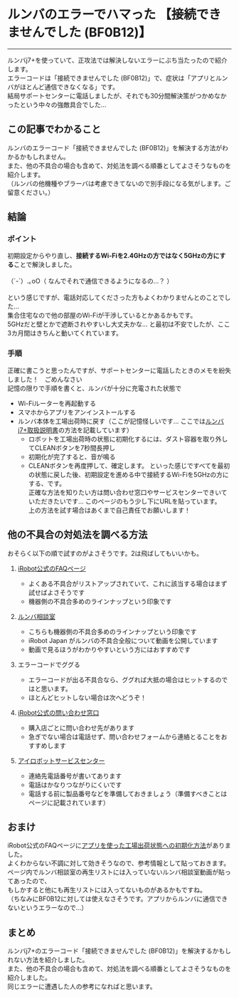# ルンバのエラーでハマった 【接続できませんでした (BF0B12)】
[](::tags::ルンバ)

---

ルンバj7+を使っていて、正攻法では解決しないエラーにぶち当たったので紹介します。  
エラーコードは「接続できませんでした (BF0B12)」で、症状は「アプリとルンバがほとんど通信できなくなる」です。  
結局サポートセンターに電話しましたが、それでも30分間解決策がつかめなかったという中々の強敵具合でした...  

## この記事でわかること
ルンバのエラーコード「接続できませんでした (BF0B12)」を解決する方法がわかるかもしれません。  
また、他の不具合の場合も含めて、対処法を調べる順番としてよさそうなものを紹介します。  
（ルンバの他機種やブラーバは考慮できてないので別手段になる気がします。ご留意ください。）

## 結論
### ポイント
初期設定からやり直し、**接続するWi-Fiを2.4GHzの方ではなく5GHzの方にする**ことで解決しました。  
<br>
（´-`）.｡oO（ なんでそれで通信できるようになるの...？ ）  
<br>
という感じですが、電話対応してくださった方もよくわかりませんとのことでした...  
集合住宅なので他の部屋のWi-Fiが干渉しているとかあるかもです。  
5GHzだと壁とかで遮断されやすいし大丈夫かな... と最初は不安でしたが、ここ3カ月間はきちんと動いてくれています。

### 手順
正確に書こうと思ったんですが、サポートセンターに電話したときのメモを紛失しました！　ごめんなさい  
記憶の限りで手順を書くと、ルンバが十分に充電された状態で
- Wi-Fiルーターを再起動する
- スマホからアプリをアンインストールする
- ルンバ本体を工場出荷時に戻す（ここが記憶怪しいです... ここでは[ルンバj7+取扱説明書](https://reviews.irobot-jp.com/vivr/manuals/4798372_OG_c755860.pdf)の方法を記載しています）
    - ロボットを工場出荷時の状態に初期化するには、ダスト容器を取り外してCLEANボタンを7秒間長押し
    - 初期化が完了すると、音が鳴る
    - CLEANボタンを再度押して、確定します。
といった感じですべてを最初の状態に戻した後、初期設定を進める中で接続するWi-Fiを5GHzの方にする、です。  
正確な方法を知りたい方は問い合わせ窓口やサービスセンターできいていただきたいです... このページのもう少し下にURLを貼っています。  
上の方法を試す場合はあくまで自己責任でお願いします！

## 他の不具合の対処法を調べる方法
おそらく以下の順で試すのがよさそうです。2は飛ばしてもいいかも。  
1. [iRobot公式のFAQページ](https://service.irobot-jp.com/1/roomba.html)
    - よくある不具合がリストアップされていて、これに該当する場合はまず試せばよさそうです
    - 機器側の不具合多めのラインナップという印象です
    
2. [ルンバ相談室](https://www.youtube.com/playlist?list=PLwHGLclWEkXjSXZm-EMxhxWGOb0wyYeg8)
    - こちらも機器側の不具合多めのラインナップという印象です
    - iRobot Japan がルンバの不具合全般について動画を公開しています
    - 動画で見るほうがわかりやすいという方にはおすすめです

3.  エラーコードでググる
    - エラーコードが出る不具合なら、ググれば大抵の場合はヒットするのではと思います。
    - ほとんどヒットしない場合は次へどうぞ！

4. [iRobot公式の問い合わせ窓口](https://service.irobot-jp.com/1/inquiry)
    - 購入店ごとに問い合わせ先があります
    - 急ぎでない場合は電話せず、問い合わせフォームから連絡とることをおすすめします

5. [アイロボットサービスセンター](https://answers.irobot.com/ja/article?urlName=200)
    - 連絡先電話番号が書いてあります
    - 電話はかなりつながりにくいです
    - 電話する前に製品番号などを準備しておきましょう（準備すべきことはページに記載されています）


## おまけ
iRobot公式のFAQページに[アプリを使った工場出荷状態への初期化方法](https://service.irobot-jp.com/1/roomba_answer11)がありました。  
よくわからない不調に対して効きそうなので、参考情報として貼っておきます。  
ページ内でルンバ相談室の再生リストには入っていないルンバ相談室動画が貼ってあったので、  
もしかすると他にも再生リストには入ってないものがあるかもですね。  
（ちなみにBF0B12に対しては使えなさそうです。アプリからルンバに通信できないというエラーなので...）


## まとめ
ルンバj7+のエラーコード「接続できませんでした (BF0B12)」を解決するかもしれない方法を紹介しました。  
また、他の不具合の場合も含めて、対処法を調べる順番としてよさそうなものを紹介しました。  
同じエラーに遭遇した人の参考になればと思います。


